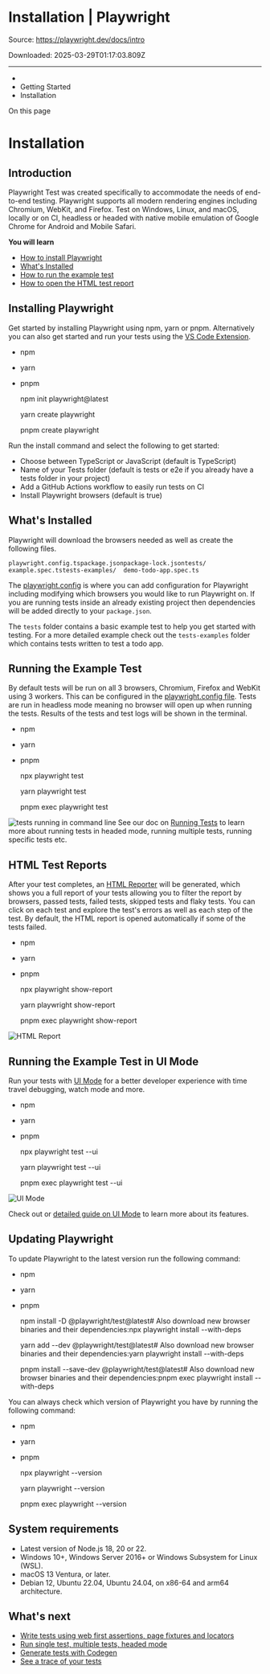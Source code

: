 # Installation | Playwright

Source: https://playwright.dev/docs/intro

Downloaded: 2025-03-29T01:17:03.809Z

---

*   [](/)
*   Getting Started
*   Installation

On this page

Installation
============

Introduction[​](#introduction "Direct link to Introduction")
------------------------------------------------------------

Playwright Test was created specifically to accommodate the needs of end-to-end testing. Playwright supports all modern rendering engines including Chromium, WebKit, and Firefox. Test on Windows, Linux, and macOS, locally or on CI, headless or headed with native mobile emulation of Google Chrome for Android and Mobile Safari.

**You will learn**

*   [How to install Playwright](/docs/intro#installing-playwright)
*   [What's Installed](/docs/intro#whats-installed)
*   [How to run the example test](/docs/intro#running-the-example-test)
*   [How to open the HTML test report](/docs/intro#html-test-reports)

Installing Playwright[​](#installing-playwright "Direct link to Installing Playwright")
---------------------------------------------------------------------------------------

Get started by installing Playwright using npm, yarn or pnpm. Alternatively you can also get started and run your tests using the [VS Code Extension](/docs/getting-started-vscode).

*   npm
*   yarn
*   pnpm

    npm init playwright@latest

    yarn create playwright

    pnpm create playwright

Run the install command and select the following to get started:

*   Choose between TypeScript or JavaScript (default is TypeScript)
*   Name of your Tests folder (default is tests or e2e if you already have a tests folder in your project)
*   Add a GitHub Actions workflow to easily run tests on CI
*   Install Playwright browsers (default is true)

What's Installed[​](#whats-installed "Direct link to What's Installed")
-----------------------------------------------------------------------

Playwright will download the browsers needed as well as create the following files.

    playwright.config.tspackage.jsonpackage-lock.jsontests/  example.spec.tstests-examples/  demo-todo-app.spec.ts

The [playwright.config](/docs/test-configuration) is where you can add configuration for Playwright including modifying which browsers you would like to run Playwright on. If you are running tests inside an already existing project then dependencies will be added directly to your `package.json`.

The `tests` folder contains a basic example test to help you get started with testing. For a more detailed example check out the `tests-examples` folder which contains tests written to test a todo app.

Running the Example Test[​](#running-the-example-test "Direct link to Running the Example Test")
------------------------------------------------------------------------------------------------

By default tests will be run on all 3 browsers, Chromium, Firefox and WebKit using 3 workers. This can be configured in the [playwright.config file](/docs/test-configuration). Tests are run in headless mode meaning no browser will open up when running the tests. Results of the tests and test logs will be shown in the terminal.

*   npm
*   yarn
*   pnpm

    npx playwright test

    yarn playwright test

    pnpm exec playwright test

![tests running in command line](https://github.com/microsoft/playwright/assets/13063165/981c1b2b-dc7e-4b85-b241-272b44da6628) See our doc on [Running Tests](/docs/running-tests) to learn more about running tests in headed mode, running multiple tests, running specific tests etc.

HTML Test Reports[​](#html-test-reports "Direct link to HTML Test Reports")
---------------------------------------------------------------------------

After your test completes, an [HTML Reporter](/docs/test-reporters#html-reporter) will be generated, which shows you a full report of your tests allowing you to filter the report by browsers, passed tests, failed tests, skipped tests and flaky tests. You can click on each test and explore the test's errors as well as each step of the test. By default, the HTML report is opened automatically if some of the tests failed.

*   npm
*   yarn
*   pnpm

    npx playwright show-report

    yarn playwright show-report

    pnpm exec playwright show-report

![HTML Report](https://github.com/microsoft/playwright/assets/13063165/38ec17a7-9e61-4002-b137-a93812765501)

Running the Example Test in UI Mode[​](#running-the-example-test-in-ui-mode "Direct link to Running the Example Test in UI Mode")
---------------------------------------------------------------------------------------------------------------------------------

Run your tests with [UI Mode](/docs/test-ui-mode) for a better developer experience with time travel debugging, watch mode and more.

*   npm
*   yarn
*   pnpm

    npx playwright test --ui

    yarn playwright test --ui

    pnpm exec playwright test --ui

![UI Mode](https://github.com/microsoft/playwright/assets/13063165/c5b501cc-4f5d-485a-87cc-66044c651786)

Check out or [detailed guide on UI Mode](/docs/test-ui-mode) to learn more about its features.

Updating Playwright[​](#updating-playwright "Direct link to Updating Playwright")
---------------------------------------------------------------------------------

To update Playwright to the latest version run the following command:

*   npm
*   yarn
*   pnpm

    npm install -D @playwright/test@latest# Also download new browser binaries and their dependencies:npx playwright install --with-deps

    yarn add --dev @playwright/test@latest# Also download new browser binaries and their dependencies:yarn playwright install --with-deps

    pnpm install --save-dev @playwright/test@latest# Also download new browser binaries and their dependencies:pnpm exec playwright install --with-deps

You can always check which version of Playwright you have by running the following command:

*   npm
*   yarn
*   pnpm

    npx playwright --version

    yarn playwright --version

    pnpm exec playwright --version

System requirements[​](#system-requirements "Direct link to System requirements")
---------------------------------------------------------------------------------

*   Latest version of Node.js 18, 20 or 22.
*   Windows 10+, Windows Server 2016+ or Windows Subsystem for Linux (WSL).
*   macOS 13 Ventura, or later.
*   Debian 12, Ubuntu 22.04, Ubuntu 24.04, on x86-64 and arm64 architecture.

What's next[​](#whats-next "Direct link to What's next")
--------------------------------------------------------

*   [Write tests using web first assertions, page fixtures and locators](/docs/writing-tests)
*   [Run single test, multiple tests, headed mode](/docs/running-tests)
*   [Generate tests with Codegen](/docs/codegen-intro)
*   [See a trace of your tests](/docs/trace-viewer-intro)